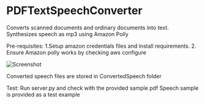 # PDFTextSpeechConverter
Converts scanned documents and ordinary documents into text. Synthesizes speech as mp3 using Amazon Polly

Pre-requisites:
1.Setup amazon credentials files and install requirements.
2. Ensure Amazon polly works by checking aws configure 

![Screenshot](https://github.com/vijayengineer/PDFTextSpeechConverter/blob/main/assets/Screenshot%202020-12-30%20at%2017.51.39.png)

Converted speech files are stored in ConvertedSpeech folder

Test:
Run server.py and check with the provided sample pdf
Speech sample is provided as a test example

